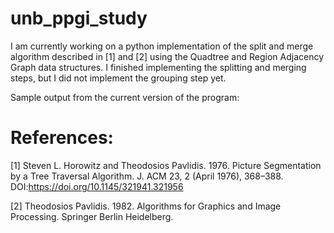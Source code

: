 # unb_ppgi_study

I am currently working on a python implementation of the split and merge algorithm described in [1] and [2] using the Quadtree and Region Adjacency Graph data structures. 
I finished implementing the splitting and merging steps, but I did not implement the grouping step yet.

Sample output from the current version of the program:



# References:

[1] Steven L. Horowitz and Theodosios Pavlidis. 1976. Picture Segmentation by a Tree Traversal Algorithm. J. ACM 23, 2 (April 1976), 368–388. DOI:https://doi.org/10.1145/321941.321956

[2] Theodosios Pavlidis. 1982. Algorithms for Graphics and Image Processing. Springer Berlin Heidelberg.
